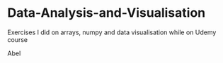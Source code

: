 # Data-Analysis-and-Visualisation
Exercises I did on arrays, numpy and data visualisation
while on Udemy course


Abel
